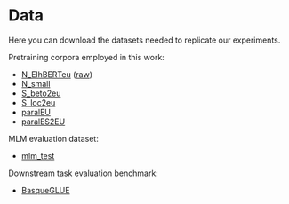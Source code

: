 # Data

Here you can download the datasets needed to replicate our experiments.

Pretraining corpora employed in this work:

* [N_ElhBERTeu](https://storage.googleapis.com/elhuyar/mtbert/data/ElhBERTeu_shu_probi.txt.gz) ([raw](https://storage.googleapis.com/elhuyar/mtbert/data/elhberteu_raw_350M.txt.gz))
* [N_small](https://storage.googleapis.com/elhuyar/mtbert/data/eu_125M.txt.gz)
* [S_beto2eu](https://storage.googleapis.com/elhuyar/mtbert/data/S_beto2eu.txt.gz)
* [S_loc2eu](https://storage.googleapis.com/elhuyar/mtbert/data/S_loc2eu.txt.gz)
* [paralEU](https://storage.googleapis.com/elhuyar/mtbert/data/paral_eu.txt.gz)
* [paralES2EU](https://storage.googleapis.com/elhuyar/mtbert/data/paral_es2eu.txt.gz)

MLM evaluation dataset:
* [mlm_test](https://storage.googleapis.com/elhuyar/mtbert/data/berria_2021.txt.gz)

Downstream task evaluation benchmark:
* [BasqueGLUE](https://huggingface.co/datasets/orai-nlp/basqueGLUE)
